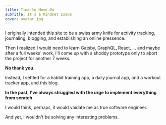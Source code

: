 ```yaml
---
title: Time to Move On
subTitle: It's a Mindset Issue
cover: avatar.jpg
---
```


I originally intended this site to be a swiss army knife for activity tracking, journaling, blogging, and establishing an online pressence.

Then I realized I would need to learn Gatsby, GraphQL, React, ... and maybe after a full weeks' work, I'll come up with a shoddy prototype only to abort the project for another 7 weeks.

**No thank you.**

Instead, I settled for a habbit training app, a daily journal app, and a workout tracker app, and this blog.

**In the past, I've always struggled with the urge to implement everything from scratch.**

I would think, perhaps, it would vaidate me as true software engineer.

And yet, I wouldn't be solving any interesting problems.
